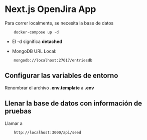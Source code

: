 # Next.js OpenJira App

Para correr localmente, se necesita la base de datos

```
    docker-compose up -d
```

- El -d significa **detached**

* MongoDB URL Local:

```
    mongodb://localhost:27017/entriesdb
```

## Configurar las variables de entorno

Renombrar el archivo **.env.template** a **.env**

## Llenar la base de datos con información de pruebas

Llamar a

```
    http://localhost:3000/api/seed
```
